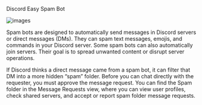 Discord Easy Spam Bot


![images](https://github.com/crimsonhoney/Easy-Discord-Spam-Bot-TF/assets/131494679/4e5f5b12-38da-4bd8-b813-448712e5a71b)



Spam bots are designed to automatically send messages in Discord servers or direct messages (DMs).
They can spam text messages, emojis, and commands in your Discord server.
Some spam bots can also automatically join servers.
Their goal is to spread unwanted content or disrupt server operations.

If Discord thinks a direct message came from a spam bot, it can filter that DM into a more hidden “spam” folder.
Before you can chat directly with the requester, you must approve the message request.
You can find the Spam folder in the Message Requests view, where you can view user profiles, check shared servers, and accept or report spam folder message requests.
